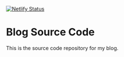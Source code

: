 [![Netlify Status](https://api.netlify.com/api/v1/badges/9172efc5-f38b-4fc1-b036-38e9d416ee71/deploy-status)](https://app.netlify.com/sites/cool-taffy-94fdb4/deploys)

# Blog Source Code

This is the source code repository for my blog.
